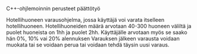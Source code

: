C++-ohjlemoinnin perusteet päättötyö 

Hotellihuoneen varausohjelma, jossa käyttäjä voi varata itselleen hotellihuoneen. 
Hotellihuoneiden määrä arvotaan 40-300 huoneen väliltä ja puolet huoneista on 1hh ja puolet 2hh.
Käyttäjälle arvotaan myös se saako hän 0%, 10% vai 20% alennuksen
Varauksen jälkeen varausta voidaan muokata tai se voidaan perua tai voidaan tehdä täysin uusi varaus.

